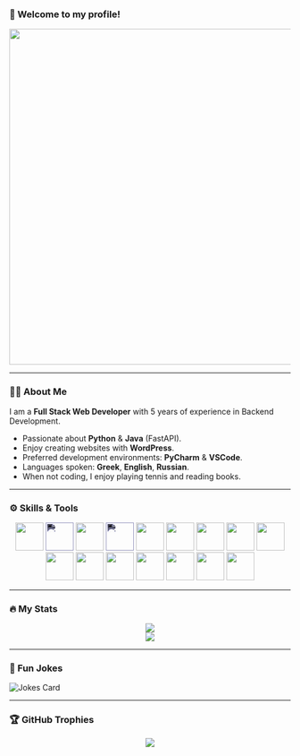 ### 👋 Welcome to my profile!

<div align="center">
  <img src="https://media.giphy.com/media/iIqmM5tTjmpOB9mpbn/giphy.gif" width="600" />
</div>

---

### 👨‍💼 About Me

I am a **Full Stack Web Developer** with 5 years of experience in Backend Development.  
- Passionate about **Python** & **Java** (FastAPI).  
- Enjoy creating websites with **WordPress**.  
- Preferred development environments: **PyCharm** & **VSCode**.  
- Languages spoken: **Greek**, **English**, **Russian**.  
- When not coding, I enjoy playing tennis and reading books.

---

### ⚙️ Skills & Tools

<div align="center">
  <img width="50" height="50" src="https://cdn.jsdelivr.net/gh/devicons/devicon/icons/python/python-original-wordmark.svg" />
  <img style="filter: invert(100%) sepia(100%) saturate(100%) hue-rotate(201deg) brightness(200%) contrast(95%);" width="50" height="50" src="https://cdn.jsdelivr.net/gh/devicons/devicon/icons/wordpress/wordpress-plain-wordmark.svg" />
  <img width="50" height="50" src="https://cdn.jsdelivr.net/gh/devicons/devicon/icons/vscode/vscode-original.svg" />
  <img style="filter: invert(100%) sepia(100%) saturate(100%) hue-rotate(201deg) brightness(200%) contrast(95%);" width="50" height="50" src="https://cdn.jsdelivr.net/gh/devicons/devicon/icons/github/github-original.svg" />
  <img width="50" height="50" src="https://cdn.jsdelivr.net/gh/devicons/devicon/icons/html5/html5-original-wordmark.svg" />
  <img width="50" height="50" src="https://cdn.jsdelivr.net/gh/devicons/devicon/icons/css3/css3-original-wordmark.svg" />
  <img width="50" height="50" src="https://cdn.jsdelivr.net/gh/devicons/devicon/icons/javascript/javascript-original.svg" />
  <img width="50" height="50" src="https://cdn.jsdelivr.net/gh/devicons/devicon/icons/jquery/jquery-plain-wordmark.svg" />
  <img width="50" height="50" src="https://cdn.jsdelivr.net/gh/devicons/devicon/icons/mysql/mysql-original-wordmark.svg" />
  <img width="50" height="50" src="https://cdn.jsdelivr.net/gh/devicons/devicon/icons/php/php-plain.svg" />
  <img width="50" height="50" src="https://cdn.jsdelivr.net/gh/devicons/devicon/icons/java/java-original-wordmark.svg" />
  <img width="50" height="50" src="https://cdn.jsdelivr.net/gh/devicons/devicon/icons/android/android-original-wordmark.svg" />
  <img width="50" height="50" src="https://cdn.jsdelivr.net/gh/devicons/devicon/icons/csharp/csharp-original.svg" />
  <img width="50" height="50" src="https://cdn.jsdelivr.net/gh/devicons/devicon/icons/dotnetcore/dotnetcore-original.svg" />
  <img width="50" height="50" src="https://cdn.jsdelivr.net/gh/devicons/devicon/icons/magento/magento-original.svg" />
  <img width="50" height="50" src="https://cdn.jsdelivr.net/gh/devicons/devicon/icons/git/git-plain-wordmark.svg" />
</div>

---

### 🔥 My Stats

<div align="center">
  <a href="https://git.io/streak-stats">
    <img src="https://streak-stats.demolab.com?user=paschalis777&theme=apprentice&date_format=M%20j%5B%2C%20Y%5D" />
  </a>
</div>

<div align="center">
  <a href="https://github.com/anuraghazra/github-readme-stats">
    <img src="https://github-readme-stats.vercel.app/api/top-langs/?username=paschalis777" />
  </a>
</div>

---

### 🤣 Fun Jokes

![Jokes Card](https://readme-jokes.vercel.app/api)

---

### 🏆 GitHub Trophies

<div align="center">
  <a href="https://github.com/ryo-ma/github-profile-trophy">
    <img src="https://github-profile-trophy.vercel.app/?username=paschalis777" />
  </a>
</div>
